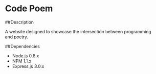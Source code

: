 Code Poem
================

##Description

A website designed to showcase the intersection between programming and poetry.

##Dependencies

* Node.js 0.8.x
* NPM 1.1.x
* Express.js 3.0.x
